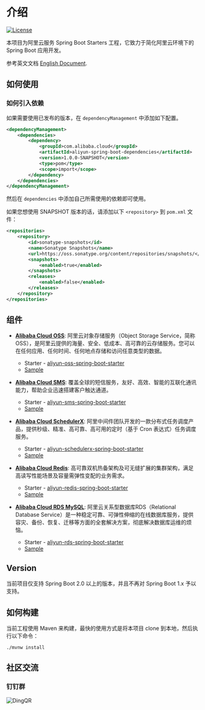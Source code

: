 # 介绍

[![License](https://img.shields.io/badge/license-Apache%202-4EB1BA.svg)](https://www.apache.org/licenses/LICENSE-2.0.html)

本项目为阿里云服务 Spring Boot Starters 工程，它致力于简化阿里云环境下的 Spring Boot 应用开发。

参考英文文档 [English Document](README.md).


## 如何使用

### 如何引入依赖

如果需要使用已发布的版本，在 `dependencyManagement` 中添加如下配置。

```xml
<dependencyManagement>
    <dependencies>
        <dependency>
            <groupId>com.alibaba.cloud</groupId>
            <artifactId>aliyun-spring-boot-dependencies</artifactId>
            <version>1.0.0-SNAPSHOT</version>
            <type>pom</type>
            <scope>import</scope>
        </dependency>
    </dependencies>
</dependencyManagement>
```

然后在 `dependencies` 中添加自己所需使用的依赖即可使用。

如果您想使用 SNAPSHOT 版本的话，请添加以下 `<repository>` 到 `pom.xml` 文件：

```xml
<repositories>
    <repository>
        <id>sonatype-snapshots</id>
        <name>Sonatype Snapshots</name>
        <url>https://oss.sonatype.org/content/repositories/snapshots/</url>
        <snapshots>
            <enabled>true</enabled>
        </snapshots>
        <releases>
            <enabled>false</enabled>
        </releases>
    </repository>
</repositories>
```


## 组件

- **[Alibaba Cloud OSS](https://www.aliyun.com/product/oss)**: 阿里云对象存储服务（Object Storage Service，简称 OSS），是阿里云提供的海量、安全、低成本、高可靠的云存储服务。您可以在任何应用、任何时间、任何地点存储和访问任意类型的数据。
    - Starter - [aliyun-oss-spring-boot-starter](https://github.com/alibaba/aliyun-spring-boot/tree/master/aliyun-spring-boot-starters/aliyun-oss-spring-boot-starter)
    - [Sample](https://github.com/alibaba/aliyun-spring-boot/tree/master/aliyun-spring-boot-samples/aliyun-oss-spring-boot-sample)

- **[Alibaba Cloud SMS](https://www.aliyun.com/product/sms)**: 覆盖全球的短信服务，友好、高效、智能的互联化通讯能力，帮助企业迅速搭建客户触达通道。
   - Starter - [aliyun-sms-spring-boot-starter](https://github.com/alibaba/aliyun-spring-boot/tree/master/aliyun-spring-boot-starters/aliyun-sms-spring-boot-starter)
   - [Sample](https://github.com/alibaba/aliyun-spring-boot/tree/master/aliyun-spring-boot-samples/aliyun-sms-spring-boot-sample)

- **[Alibaba Cloud SchedulerX](https://help.aliyun.com/document_detail/43136.html)**: 阿里中间件团队开发的一款分布式任务调度产品，提供秒级、精准、高可靠、高可用的定时（基于 Cron 表达式）任务调度服务。
    - Starter - [aliyun-schedulerx-spring-boot-starter](https://github.com/alibaba/aliyun-spring-boot/tree/master/aliyun-spring-boot-starters/aliyun-schedulerx-spring-boot-starter)
    - [Sample](https://github.com/alibaba/aliyun-spring-boot/tree/master/aliyun-spring-boot-samples/aliyun-schedulerx-spring-boot-sample)

- **[Alibaba Cloud Redis](https://www.aliyun.com/product/kvstore)**: 高可靠双机热备架构及可无缝扩展的集群架构，满足高读写性能场景及容量需弹性变配的业务需求。
   - Starter - [aliyun-redis-spring-boot-starter](https://github.com/alibaba/aliyun-spring-boot/tree/master/aliyun-spring-boot-starters/aliyun-redis-spring-boot-starter)
   - [Sample](https://github.com/alibaba/aliyun-spring-boot/tree/master/aliyun-spring-boot-samples/aliyun-redis-spring-boot-sample)

- **[Alibaba Cloud RDS MySQL](https://www.aliyun.com/product/rds/mysql)**: 阿里云关系型数据库RDS（Relational Database Service）是一种稳定可靠、可弹性伸缩的在线数据库服务，提供容灾、备份、恢复、迁移等方面的全套解决方案，彻底解决数据库运维的烦恼。
   - Starter - [aliyun-rds-spring-boot-starter](https://github.com/alibaba/aliyun-spring-boot/tree/master/aliyun-spring-boot-starters/aliyun-rds-spring-boot-starter)
   - [Sample](https://github.com/alibaba/aliyun-spring-boot/tree/master/aliyun-spring-boot-samples/aliyun-rds-spring-boot-sample)


## Version

当前项目仅支持 Spring Boot 2.0 以上的版本，并且不再对 Spring Boot 1.x 予以支持。



## 如何构建

当前工程使用 Maven 来构建，最快的使用方式是将本项目 clone 到本地，然后执行以下命令：

```shell script
./mvnw install
```



## 社区交流

### 钉钉群

![DingQR](https://img.alicdn.com/tfs/TB1jXikzAL0gK0jSZFtXXXQCXXa-1002-323.png)
